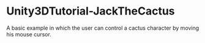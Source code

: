 # Unity3DTutorial-JackTheCactus
A basic example in which the user can control a cactus character by moving his mouse cursor.
